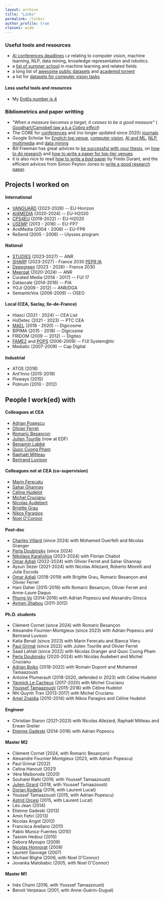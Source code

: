 ```yaml
---
layout: archive
title: "Links"
permalink: /links/
author_profile: true
classes: wide
---
```


### Useful tools and resources
- [AI conferences deadlines](https://aideadlin.es/?sub=ML%2CCV%2CNLP%2CRO%2CKR%2CDM) *i.e* relating to computer vision, machine learning, NLP, data mining, knowledge representation and robotics. 
- a [list of summer school](https://github.com/sshkhr/awesome-mlss) in machine learning and related fields
- a long list of [awesome public datasets](https://github.com/awesomedata/awesome-public-datasets) and [academid torrent](https://academictorrents.com/)
- a list for [datasets for computer vision tasks](https://homepages.inf.ed.ac.uk/rbf/CVonline/Imagedbase.htm)

#### Less useful tools and resources
- My [Erdős number is 4](https://www.csauthors.net/distance/herve-le-borgne/paul-erdos)

### Bibliometrics and paper writting
- *"When a measure becomes a target, it ceases to be a good measure"* ( [Goodhart/Campbell law a.k.a *Cobra effect*](https://svpow.com/2017/03/17/every-attempt-to-manage-academia-makes-it-worse/))
- The CORE for [conferences](http://portal.core.edu.au/conf-ranks/) and (no longer updated since 2020) [journals](http://portal.core.edu.au/jnl-ranks/)
- Google Scholar for [Englich top venue](https://scholar.google.com/citations?view_op=top_venues), [computer vision](https://scholar.google.com/citations?view_op=top_venues&hl=en&vq=eng_computervisionpatternrecognition), [AI and ML](https://scholar.google.com/citations?view_op=top_venues&hl=en&vq=eng_artificialintelligence), [NLP](https://scholar.google.com/citations?view_op=top_venues&hl=en&vq=eng_computationallinguistics), [multimedia](https://scholar.google.com/citations?view_op=top_venues&hl=en&vq=eng_multimedia) and [data mining](https://scholar.google.com/citations?view_op=top_venues&hl=en&vq=eng_datamininganalysis)
- Bill Freeman has great advices to [be successful with your thesis](http://people.csail.mit.edu/billf/talks/10minFreeman2013.pdf), on [how to do research](http://people.csail.mit.edu/billf/publications/How_To_Do_Research.pdf) and [how to write a paper for top-tier venues](https://billf.mit.edu/sites/default/files/documents/cvprPapers.pdf).
- it is also nice to read [how to write a *bad* paper](http://people.csail.mit.edu/fredo/FredoBadWriting.pdf) by Fredo Durant, and the efficient advices from Simon Peyton Jones to [write a good research paper](https://www.microsoft.com/en-us/research/wp-content/uploads/2016/07/How-to-write-a-great-research-paper.pdf).

## Projects I worked on
#### International
- [VANGUARD](https://vanguard-horizon.eu/) (2023-2026) -- EU-Horizon
- [AI4MEDIA](https://www.ai4media.eu/) (2020-2024) -- EU-H2020  
- [CPS4EU](https://cps4eu.eu/) (2019-2022) -- EU-H2020
- [USEMP](https://usemp.eu) (2013 - 2016) -- EU-FP7 
- AceMedia (2004 - 2006) -- EU-FP6 
- ReSend (2005 - 2006) -- Ulysses program

#### National
- [STUDIES](https://anr.fr/Project-ANR-23-CE38-0014) (2023-2027) -- ANR
- [SHARP](https://project.inria.fr/sharp/) (2023-2027) - France 2030 [PEPR IA](https://www.pepr-ia.fr/projet/sharp/)
- [Deepgreen](https://anr.fr/fileadmin/aap/2022/france2030-ami-IA-deepgreen.pdf) (2023 - 2026) - France 2030
- [Meerqat](https://www.meerqat.fr) (2020-2024) -- ANR
- Curated Media (2014 - 2017) -- FUI 17
- Datascale (2014-2016) -- PIA
- YOJI (2009 - 2012) -- ANR/DGA
- SemanticVox (2006-2009) -- OSEO

#### Local (CEA, Saclay, Ile-de-France)
- Hiasci (2021 - 2024) -- CEA List
- HoDetec (2021 - 2023) -- PTC CEA
- [MAEL](https://digicosme.lisn.upsaclay.fr/tiki-index.php?page=Post+Doc+MAEL) (2018 - 2020) -- Digicosme
- BIPIMA (2015 - 2018) -- Digicosme
- FRIDOM (2009 -- 2012) -- Digiteo
- [FAME2](https://teratec.eu/library/pdf/doc/projets_R_D/Fame2.pdf) and [POPS](https://teratec.eu/library/pdf/doc/projets_R_D/Fiche_Pops.pdf) (2006-2009) -- FUI System@tic
- Mediatic (2007-2009) -- Cap Digital

#### Industrial
- ATOS (2018)
- Ant'Inno (2015-2019)
- Pixways (2015)
- Polinum (2010 - 2012)

## People I work(ed) with
#### Colleagues at CEA
- [Adrian Popescu](https://scholar.google.com/citations?user=fjsa2GYAAAAJ&hl=en)
- [Olivier Ferret](http://oferret.free.fr/index.html)
- [Romaric Besançon](https://scholar.google.com/citations?user=9CiniHsAAAAJ&hl=en)
- [Julien Tourille](https://jtourille.github.io/) (now at EDF)
- [Benjamin Labbé](https://scholar.google.com/citations?user=TqcbFrAAAAAJ&hl=en)
- [Quoc Cuong Pham](https://scholar.google.fr/citations?user=3rZlzWQAAAAJ&hl=fr)
- [Raphaël Mitteau](https://scholar.google.com/citations?user=KY-WWgoAAAAJ&hl=fr)
- [Bertrand Luvison](https://scholar.google.fr/citations?user=eunSkCQAAAAJ&hl=fr)

#### Colleagues not at CEA (co-supervision)
- [Marin Ferecatu](https://cedric.cnam.fr/~ferecatu/pmwiki/Main/HomePage)
- [Sahar Ghannay](https://saharghannay.github.io/)
- [Céline Hudelot](https://hudelotc.github.io/)
- [Michel Crucianu](http://cedric.cnam.fr/~crucianm/)
- [Nicolas Audebert](https://nicolas.audebert.at/)
- [Brigitte Grau](https://scholar.google.fr/citations?user=tao6t8IAAAAJ&hl=fr)
- [Nikos Paragios](https://en.wikipedia.org/wiki/Nikos_Paragios)
- [Noel O'Connor](https://www.insight-centre.org/our-team/prof-noel-oconnor/)
<!--- [Isabelle Bloch](http://perso.telecom-paristech.fr/bloch)-->

#### Post-doc
- [Charles Villard](https://silvanosky.me/) (since 2024) with Mohamed Ouerfelli and Nicolas Granger
- [Perla Doubinsky](https://scholar.google.com/citations?hl=en&user=1_JFcfkAAAAJ) (since 2024)
- [Nikolaos Karaliolios](https://sites.google.com/view/nikolaoskaraliolios/) (2023-2024) with Florian Chabot
- [Omar Adjali](https://scholar.google.fr/citations?hl=en&user=u72UIuEAAAAJ) (2022-2024) with Olivier Ferret and Sahar Ghannay
- Aysun Sezer (2021-2024) with Nicolas Allezard, Roberto Miorelli and Julie Escoda
- [Omar Adjali](https://scholar.google.fr/citations?hl=en&user=u72UIuEAAAAJ) (2018-2019) with Brigitte Grau, Romaric Besançon and Olivier Ferret
- Hani Daher (2015-2016) with Romaric Besançon, Olivier Ferret and Anne-Laure Daquo
- [Phong Vo](https://scholar.google.fr/citations?hl=en&user=s830TUYAAAAJ) (2014-2016) with Adrian Popescu and Alexandru Ginsca
- [Aymen Shabou](https://scholar.google.fr/citations?hl=en&user=R_PQKZQAAAAJ) (2011-2012)

#### Ph.D. students
- Clément Cornet (since 2024) with Romaric Besançon
- Alexandre Fournier-Montgieux (since 2023) with Adrian Popescu and Bertrand Luvison
- Katia Benali (since 2023) with Marin Ferecatu and Bianca Vieru
- [Paul Grimal](https://scholar.google.com/citations?user=0ZcYaHMAAAAJ&hl=fr) (since 2022) with Julien Tourille and Olivier Ferret
- Saad Lahlali (since 2022) with Nicolas Granger and Quoc Cuong Pham
- [Perla Doubinsky](https://scholar.google.com/citations?user=1_JFcfkAAAAJ&hl=fr) (2020-2024) with Nicolas Audebert and Michel Crucianu
- [Adrian Bojko](https://scholar.google.fr/citations?hl=fr&user=FniczgQAAAAJ) (2018-2022) with Romain Dupont and Mohamed Tamaazousti
- Antoine Plumerault (2018-2020, defended in 2023) with Céline Hudelot
- [Yannick Le Cacheux](https://scholar.google.fr/citations?user=eqBm0hYAAAAJ&hl=fr) (2017-2020) with Michel Crucianu
- [Youssef Tamaazousti](https://scholar.google.fr/citations?user=NusZJSYAAAAJ&hl=fr) (2015-2018) with Céline Hudelot
- Nhi Quynh Tran (2013-2017) with Michel Crucianu
- [Amel Znaidia](https://scholar.google.fr/citations?hl=fr&user=zkVgSg8AAAAJ) (2010-2014) with Nikos Paragios and Céline Hudelot

#### Engineer
- Christian Staron (2021-2023) with Nicolas Allezard, Raphaël Mitteau and Erwan Grelier 
- [Etienne Gadeski](https://scholar.google.fr/citations?hl=fr&user=wDJlmpkAAAAJ) (2014-2016) with Adrian Popescu

#### Master M2
- Clément Cornet (2024, with Romaric Besançon)
- Alexandre Fournier Montgieux (2023, with Adrian Popescu)
- Paul Grimal (2022)
- Celina Hanouti (2021)
- Véra Maiboroda (2020)
- Souhaiel Riahi (2019, with Youssef Tamaazousti)
- [Julien Girard](https://scholar.google.fr/citations?hl=fr&user=erWN5TwAAAAJ) (2018, with Youssef Tamaazousti)
- [Dorian Kodelja](https://scholar.google.fr/citations?hl=fr&user=TneB7GwAAAAJ) (2016, with Laurent Lucat)
- Youssef Tamaazousti (2015, with Adrian Popescu)
- [Astrid Orcesi](https://scholar.google.fr/citations?user=60Dcn8YAAAAJ&hl=fr&oi=ao) (2015, with Laurent Lucat)
- Léo Jean (2014)
- Etienne Gadeski (2013)
- Amin Fehri (2013)
- Nicolas Angot (2012)
- Francisca Arellano (2011)
- Pablo Munoz-Fuentes (2010)
- Tasnim Hedoui (2010)
- Debora Myoupo (2009)
- [Nicolas Honnorat](https://scholar.google.fr/citations?hl=fr&user=2Rvz26EAAAAJ) (2008)
- Laurent Sauvage (2007)
- Michael Blighe (2006, with Noel O'Connor)
- Jovanka Malobabic (2005, with Noel O'Connor)

#### Master M1
- Inès Chami (2016, with Youssef Tamaazousti)
- Benoit Verpeaux (2001, with Anne-Guérin-Dugué) 
